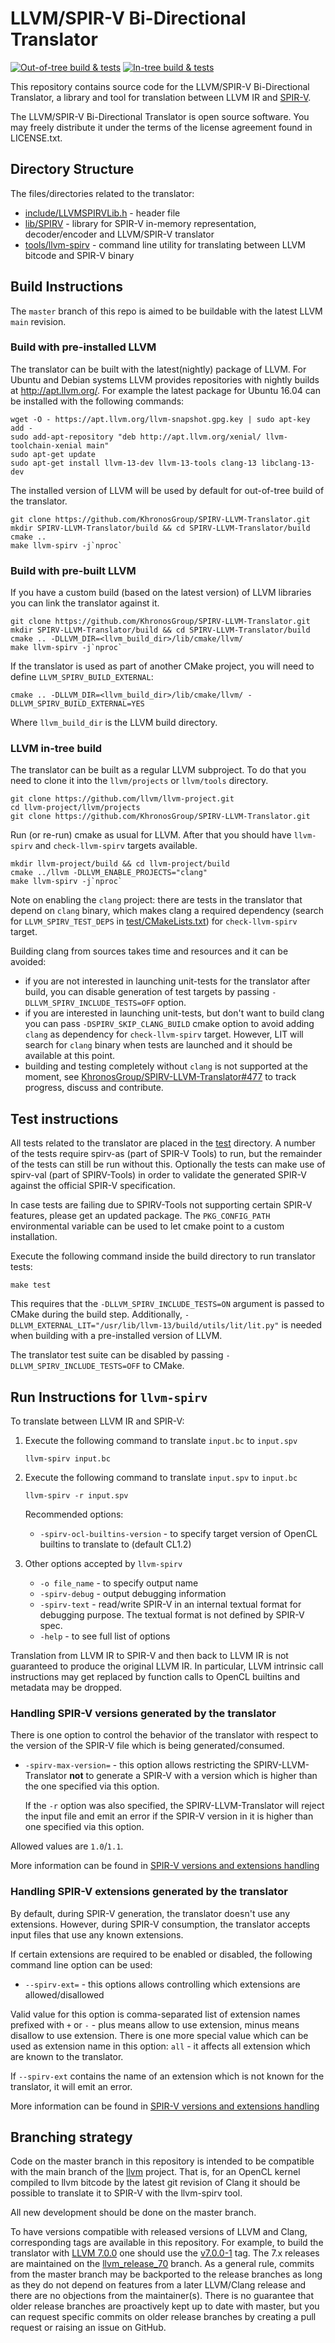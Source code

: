 # LLVM/SPIR-V Bi-Directional Translator

[![Out-of-tree build & tests](https://github.com/KhronosGroup/SPIRV-LLVM-Translator/workflows/Out-of-tree%20build%20&%20tests/badge.svg?branch=master&event=schedule)](https://github.com/KhronosGroup/SPIRV-LLVM-Translator/actions?query=workflow%3A%22Out-of-tree+build+%26+tests%22+event%3Aschedule)
[![In-tree build & tests](https://github.com/KhronosGroup/SPIRV-LLVM-Translator/workflows/In-tree%20build%20&%20tests/badge.svg?branch=master&event=schedule)](https://github.com/KhronosGroup/SPIRV-LLVM-Translator/actions?query=workflow%3A%22In-tree+build+%26+tests%22+event%3Aschedule)

This repository contains source code for the LLVM/SPIR-V Bi-Directional Translator, a library and tool for translation between LLVM IR and [SPIR-V](https://www.khronos.org/registry/spir-v/).

The LLVM/SPIR-V Bi-Directional Translator is open source software. You may freely distribute it under the terms of the license agreement found in LICENSE.txt.


## Directory Structure


The files/directories related to the translator:

* [include/LLVMSPIRVLib.h](include/LLVMSPIRVLib.h) - header file
* [lib/SPIRV](lib/SPIRV) - library for SPIR-V in-memory representation, decoder/encoder and LLVM/SPIR-V translator
* [tools/llvm-spirv](tools/llvm-spirv) - command line utility for translating between LLVM bitcode and SPIR-V binary

## Build Instructions

The `master` branch of this repo is aimed to be buildable with the latest
LLVM `main` revision.

### Build with pre-installed LLVM

The translator can be built with the latest(nightly) package of LLVM. For Ubuntu and Debian systems LLVM provides repositories with nightly builds at http://apt.llvm.org/. For example the latest package for Ubuntu 16.04 can be installed with the following commands:
```
wget -O - https://apt.llvm.org/llvm-snapshot.gpg.key | sudo apt-key add -
sudo add-apt-repository "deb http://apt.llvm.org/xenial/ llvm-toolchain-xenial main"
sudo apt-get update
sudo apt-get install llvm-13-dev llvm-13-tools clang-13 libclang-13-dev
```
The installed version of LLVM will be used by default for out-of-tree build of the translator.
```
git clone https://github.com/KhronosGroup/SPIRV-LLVM-Translator.git
mkdir SPIRV-LLVM-Translator/build && cd SPIRV-LLVM-Translator/build
cmake ..
make llvm-spirv -j`nproc`
```

### Build with pre-built LLVM

If you have a custom build (based on the latest version) of LLVM libraries you
can link the translator against it.

```
git clone https://github.com/KhronosGroup/SPIRV-LLVM-Translator.git
mkdir SPIRV-LLVM-Translator/build && cd SPIRV-LLVM-Translator/build
cmake .. -DLLVM_DIR=<llvm_build_dir>/lib/cmake/llvm/
make llvm-spirv -j`nproc`
```

If the translator is used as part of another CMake project, you will need
to define `LLVM_SPIRV_BUILD_EXTERNAL`:

```
cmake .. -DLLVM_DIR=<llvm_build_dir>/lib/cmake/llvm/ -DLLVM_SPIRV_BUILD_EXTERNAL=YES
```

Where `llvm_build_dir` is the LLVM build directory.

### LLVM in-tree build

The translator can be built as a regular LLVM subproject. To do that you need to clone it into the `llvm/projects` or `llvm/tools` directory.
```
git clone https://github.com/llvm/llvm-project.git
cd llvm-project/llvm/projects
git clone https://github.com/KhronosGroup/SPIRV-LLVM-Translator.git
```
Run (or re-run) cmake as usual for LLVM. After that you should have `llvm-spirv` and `check-llvm-spirv` targets available.
```
mkdir llvm-project/build && cd llvm-project/build
cmake ../llvm -DLLVM_ENABLE_PROJECTS="clang"
make llvm-spirv -j`nproc`
```

Note on enabling the `clang` project: there are tests in the translator that depend
on `clang` binary, which makes clang a required dependency (search for
`LLVM_SPIRV_TEST_DEPS` in [test/CMakeLists.txt](test/CMakeLists.txt)) for
`check-llvm-spirv` target.

Building clang from sources takes time and resources and it can be avoided:
- if you are not interested in launching unit-tests for the translator after
  build, you can disable generation of test targets by passing
  `-DLLVM_SPIRV_INCLUDE_TESTS=OFF` option.
- if you are interested in launching unit-tests, but don't want to build clang
  you can pass `-DSPIRV_SKIP_CLANG_BUILD` cmake option to avoid adding `clang`
  as dependency for `check-llvm-spirv` target. However, LIT will search for
  `clang` binary when tests are launched and it should be available at this
  point.
- building and testing completely without `clang` is not supported at the
  moment, see [KhronosGroup/SPIRV-LLVM-Translator#477](https://github.com/KhronosGroup/SPIRV-LLVM-Translator/issues/477)
  to track progress, discuss and contribute.

## Test instructions

All tests related to the translator are placed in the [test](test) directory. A number of the tests require spirv-as (part of SPIR-V Tools) to run, but the remainder of the tests can still be run without this. Optionally the tests can make use of spirv-val (part of SPIRV-Tools) in order to validate the generated SPIR-V against the official SPIR-V specification.

In case tests are failing due to SPIRV-Tools not supporting certain SPIR-V features, please get an updated package. The `PKG_CONFIG_PATH` environmental variable can be used to let cmake point to a custom installation.

Execute the following command inside the build directory to run translator tests:
```
make test
```
This requires that the `-DLLVM_SPIRV_INCLUDE_TESTS=ON` argument is
passed to CMake during the build step. Additionally,
`-DLLVM_EXTERNAL_LIT="/usr/lib/llvm-13/build/utils/lit/lit.py"` is
needed when building with a pre-installed version of LLVM.

The translator test suite can be disabled by passing
`-DLLVM_SPIRV_INCLUDE_TESTS=OFF` to CMake.

## Run Instructions for `llvm-spirv`


To translate between LLVM IR and SPIR-V:

1. Execute the following command to translate `input.bc` to `input.spv`
    ```
    llvm-spirv input.bc
    ```

2. Execute the following command to translate `input.spv` to `input.bc`
    ```
    llvm-spirv -r input.spv
    ```
    Recommended options:
    * `-spirv-ocl-builtins-version` - to specify target version of OpenCL builtins to translate to (default CL1.2)

3. Other options accepted by `llvm-spirv`

    * `-o file_name` - to specify output name
    * `-spirv-debug` - output debugging information
    * `-spirv-text` - read/write SPIR-V in an internal textual format for debugging purpose. The textual format is not defined by SPIR-V spec.
    * `-help` - to see full list of options

Translation from LLVM IR to SPIR-V and then back to LLVM IR is not guaranteed to
produce the original LLVM IR.  In particular, LLVM intrinsic call instructions
may get replaced by function calls to OpenCL builtins and metadata may be
dropped.

### Handling SPIR-V versions generated by the translator

There is one option to control the behavior of the translator with respect to
the version of the SPIR-V file which is being generated/consumed.

* `-spirv-max-version=` - this option allows restricting the
  SPIRV-LLVM-Translator **not** to generate a SPIR-V with a version which is
  higher than the one specified via this option.

  If the `-r` option was also specified, the SPIRV-LLVM-Translator will reject
  the input file and emit an error if the SPIR-V version in it is higher than
  one specified via this option.

Allowed values are `1.0`/`1.1`.

More information can be found in
[SPIR-V versions and extensions handling](docs/SPIRVVersionsAndExtensionsHandling.rst)

### Handling SPIR-V extensions generated by the translator

By default, during SPIR-V generation, the translator doesn't use any extensions.
However, during SPIR-V consumption, the translator accepts input files that use
any known extensions.

If certain extensions are required to be enabled or disabled, the following
command line option can be used:

* ``--spirv-ext=`` - this options allows controlling which extensions are
  allowed/disallowed

Valid value for this option is comma-separated list of extension names prefixed
with ``+`` or ``-`` - plus means allow to use extension, minus means disallow
to use extension. There is one more special value which can be used as extension
name in this option: ``all`` - it affects all extension which are known to the
translator.

If ``--spirv-ext`` contains the name of an extension which is not known for the
translator, it will emit an error.

More information can be found in
[SPIR-V versions and extensions handling](docs/SPIRVVersionsAndExtensionsHandling.rst)

## Branching strategy

Code on the master branch in this repository is intended to be compatible with
the main branch of the [llvm](https://github.com/llvm/llvm-project)
project. That is, for an OpenCL kernel compiled to llvm bitcode by the latest
git revision of Clang it should be possible to translate it to SPIR-V with the
llvm-spirv tool.

All new development should be done on the master branch.

To have versions compatible with released versions of LLVM and Clang,
corresponding tags are available in this repository. For example, to build
the translator with
[LLVM 7.0.0](https://github.com/llvm/llvm-project/tree/llvmorg-7.0.0)
one should use the
[v7.0.0-1](https://github.com/KhronosGroup/SPIRV-LLVM-Translator/tree/v7.0.0-1)
tag. The 7.x releases are maintained on the
[llvm_release_70](https://github.com/KhronosGroup/SPIRV-LLVM-Translator/tree/llvm_release_70)
branch. As a general rule, commits from the master branch may be backported to
the release branches as long as they do not depend on features from a later
LLVM/Clang release and there are no objections from the maintainer(s). There
is no guarantee that older release branches are proactively kept up to date
with master, but you can request specific commits on older release branches by
creating a pull request or raising an issue on GitHub.
